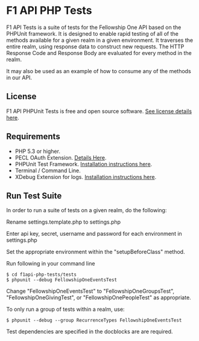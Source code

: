 F1 API PHP Tests
====================

F1 API Tests is a suite of tests for the Fellowship One API based on the PHPUnit framework.  It is designed to enable rapid testing of all of the methods available for a given realm in a given environment.  It traverses the entire realm, using response data to construct new requests.  The HTTP Response Code and Response Body are evaluated for every method in the realm.  

It may also be used as an example of how to consume any of the methods in our API.


License
-------
F1 API PHPUnit Tests is free and open source software.
[See license details here](https://github.com/fellowshiptech/f1api-php-tests/license.txt).


Requirements
-------------

* PHP 5.3 or higher.
* PECL OAuth Extension. [Details Here](http://php.net/oauth).
* PHPUnit Test Framework.  [Installation instructions here](http://www.phpunit.de/manual/current/en/installation.html).
* Terminal / Command Line.
* XDebug Extension for logs. [Installation instructions here](http://xdebug.org/).


Run Test Suite
---------------

In order to run a suite of tests on a given realm, do the following:

Rename settings.template.php to settings.php

Enter api key, secret, username and password for each environment in settings.php

Set the appropriate environment within the "setupBeforeClass" method.

Run following in your command line

    $ cd f1api-php-tests/tests
    $ phpunit --debug FellowshipOneEventsTest

Change "FellowshipOneEventsTest" to "FellowshipOneGroupsTest", "FellowshipOneGivingTest", or "FellowshipOnePeopleTest" as appropriate. 

To only run a group of tests within a realm, use:

	$ phpunit --debug --group RecurrenceTypes FellowshipOneEventsTest

Test dependencies are specified in the docblocks are are required.